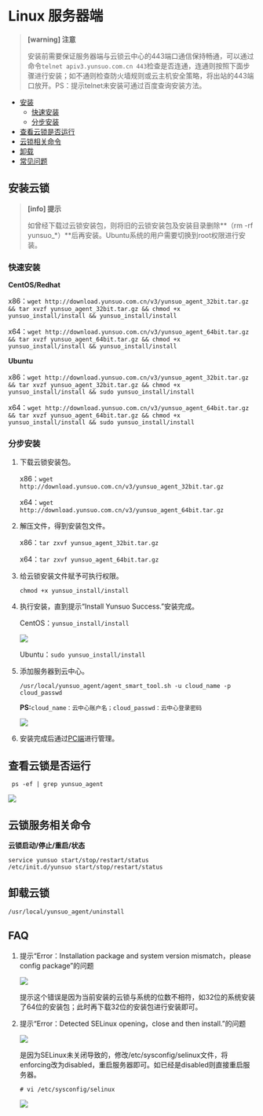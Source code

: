 # Linux 服务器端

> **\[warning] 注意**
>
> 安装前需要保证服务器端与云锁云中心的443端口通信保持畅通，可以通过命令`telnet apiv3.yunsuo.com.cn 443`检查是否连通，连通则按照下面步骤进行安装；如不通则检查防火墙规则或云主机安全策略，将出站的443端口放开。PS：提示telnet未安装可通过百度查询安装方法。

* [安装](linux.md#安装云锁)
  * [快速安装](linux.md#快速安装)
  * [分步安装](linux.md#分步安装)
* [查看云锁是否运行](linux.md#查看云锁是否运行)
* [云锁相关命令](linux.md#云锁服务相关命令)
* [卸载](linux.md#卸载云锁)
* [常见问题](linux.md#faq)

## 安装云锁

> **\[info] 提示**
>
> 如曾经下载过云锁安装包，则将旧的云锁安装包及安装目录删除**（rm -rf yunsuo\_\*）**后再安装。Ubuntu系统的用户需要切换到root权限进行安装。

### 快速安装

**CentOS/Redhat**

x86：`wget http://download.yunsuo.com.cn/v3/yunsuo_agent_32bit.tar.gz && tar xvzf yunsuo_agent_32bit.tar.gz && chmod +x yunsuo_install/install && yunsuo_install/install`

x64：`wget http://download.yunsuo.com.cn/v3/yunsuo_agent_64bit.tar.gz && tar xvzf yunsuo_agent_64bit.tar.gz && chmod +x yunsuo_install/install && yunsuo_install/install`

**Ubuntu**

x86：`wget http://download.yunsuo.com.cn/v3/yunsuo_agent_32bit.tar.gz && tar xvzf yunsuo_agent_32bit.tar.gz && chmod +x yunsuo_install/install && sudo yunsuo_install/install`

x64：`wget http://download.yunsuo.com.cn/v3/yunsuo_agent_64bit.tar.gz && tar xvzf yunsuo_agent_64bit.tar.gz && chmod +x yunsuo_install/install && sudo yunsuo_install/install`

### 分步安装

1.  下载云锁安装包。

    x86：`wget http://download.yunsuo.com.cn/v3/yunsuo_agent_32bit.tar.gz`

    x64：`wget http://download.yunsuo.com.cn/v3/yunsuo_agent_64bit.tar.gz`
2.  解压文件，得到安装包文件。

    x86：`tar zxvf yunsuo_agent_32bit.tar.gz`

    x64：`tar zxvf yunsuo_agent_64bit.tar.gz`
3.  给云锁安装文件赋予可执行权限。

    ```
    chmod +x yunsuo_install/install
    ```
4.  执行安装，直到提示“Install Yunsuo Success.”安装完成。

    CentOS：`yunsuo_install/install`

    ![](../../.gitbook/assets/installL03.png)

    Ubuntu：`sudo yunsuo_install/install`
5.  添加服务器到云中心。

    ```
    /usr/local/yunsuo_agent/agent_smart_tool.sh -u cloud_name -p cloud_passwd
    ```

    **PS:**`cloud_name：云中心账户名；cloud_passwd：云中心登录密码`

    ![](../../.gitbook/assets/f0105.png)
6. 安装完成后通过[PC端](pc.md)进行管理。

## 查看云锁是否运行

```
 ps -ef | grep yunsuo_agent
```

![](../../.gitbook/assets/installL04.png)

## 云锁服务相关命令

**云锁启动/停止/重启/状态**

```
service yunsuo start/stop/restart/status
/etc/init.d/yunsuo start/stop/restart/status
```

## 卸载云锁

```
/usr/local/yunsuo_agent/uninstall
```

## FAQ

1.  提示“Error：Installation package and system version mismatch，please config package”的问题

    ![](../../.gitbook/assets/installL05.png)

    提示这个错误是因为当前安装的云锁与系统的位数不相符，如32位的系统安装了64位的安装包；此时再下载32位的安装包进行安装即可。
2.  提示“Error：Detected SELinux opening，close and then install.”的问题

    ![](../../.gitbook/assets/q1901.png)

    是因为SELinux未关闭导致的，修改/etc/sysconfig/selinux文件，将enforcing改为disabled，重启服务器即可。如已经是disabled则直接重启服务器。

    ```
    # vi /etc/sysconfig/selinux
    ```

    ![](../../.gitbook/assets/q1902.png)
